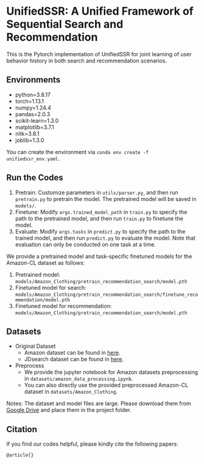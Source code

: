 # UnifiedSSR: A Unified Framework of Sequential Search and Recommendation

This is the Pytorch implementation of UnifiedSSR for joint learning of user behavior history in both search and recommendation scenarios.

## Environments

- python=3.8.17
- torch=1.13.1
- numpy=1.24.4
- pandas=2.0.3
- scikit-learn=1.3.0
- matplotlib=3.7.1
- nltk=3.8.1
- joblib=1.3.0

You can create the environment via `conda env create -f unifiedssr_env.yaml`.

## Run the Codes

1. Pretrain: Customize parameters in `utils/parser.py`, and then run `pretrain.py` to pretrain the model. The pretrained model will be saved in `models/`.
2. Finetune: Modify `args.trained_model_path` in `train.py` to specify the path to the pretrained model, and then run `train.py` to finetune the model.
3. Evaluate: Modify `args.tasks` in `predict.py` to specify the path to the trained model, and then run `predict.py` to evaluate the model. Note that evaluation can only be conducted on one task at a time.

We provide a pretrained model and task-specific finetuned models for the Amazon-CL dataset as follows:
1. Pretrained model: `models/Amazon_Clothing/pretrain_recommendation_search/model.pth`
2. Finetuned model for search: `models/Amazon_Clothing/pretrain_recommendation_search/finetune_recommendation/model.pth`
3. Finetuned model for recommendation: `models/Amazon_Clothing/pretrain_recommendation_search/model.pth`

## Datasets

* Original Dataset
  * Amazon dataset can be found in [here](https://nijianmo.github.io/amazon/index.html).
  * JDsearch dataset can be found in [here](https://github.com/rucliujn/JDsearch).
* Preprocess
  * We provide the jupyter notebook for Amazon datasets preprocessing in `datasets/amazon_data_processing.ipynb`.
  * You can also directly use the provided preprocessed Amazon-CL dataset in `datasets/Amazon_Clothing`.

Notes: The dataset and model files are large. Please download them from [Google Drive](https://drive.google.com/drive/folders/1GShl2vju5_uXHRgcd1UZinJhmgmDzSw_?usp=share_link) and place them in the project folder.

## Citation

If you find our codes helpful, please kindly cite the following papers:

```
@article{}
```